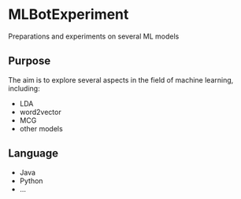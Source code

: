 # MLBotExperiment
Preparations and experiments on several ML models

## Purpose
The aim is to explore several aspects in the field of machine learning, including:
* LDA
* word2vector
* MCG
* other models

## Language
* Java
* Python
* ...
